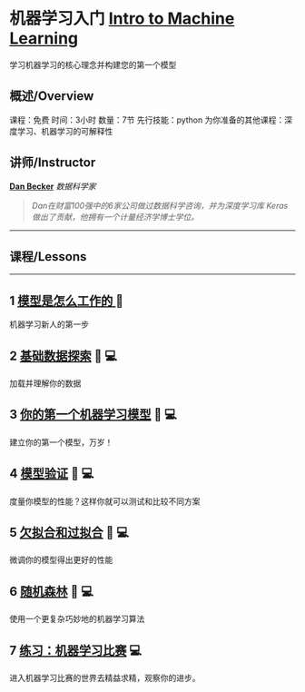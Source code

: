 # 机器学习入门  [Intro to Machine Learning](https://www.kaggle.com/learn/intro-to-machine-learning "官方链接")

学习机器学习的核心理念并构建您的第一个模型

## 概述/Overview

课程：免费 
时间：3小时
数量：7节
先行技能：python
为你准备的其他课程：深度学习、机器学习的可解释性

## 讲师/Instructor

**[Dan Becker](https://www.kaggle.com/dansbecker)** *数据科学家*
>*Dan在财富100强中的6家公司做过数据科学咨询，并为深度学习库 Keras做出了贡献，他拥有一个计量经济学博士学位。*

-----------------------

## 课程/Lessons

-----------------------

## 1 [模型是怎么工作的 ](./1-How-Models-Work.md) 📄

机器学习新人的第一步

## 2 [基础数据探索](./2-Basic-Data-Exploration.md) 📄 💻

加载并理解你的数据

## 3 [你的第一个机器学习模型](./3-Your-First-Machine-Learning-Model.md) 📄 💻

建立你的第一个模型，万岁！

## 4 [模型验证](./4-Model-Validation.md) 📄 💻

度量你模型的性能？这样你就可以测试和比较不同方案

## 5 [欠拟合和过拟合](./5-Underfitting-and-Overfitting.md) 📄 💻

微调你的模型得出更好的性能

## 6 [随机森林](./6-Random-Forests.md) 📄 💻

使用一个更复杂巧妙地的机器学习算法

## 7 [练习：机器学习比赛](./7-Exercise-Machine-Learning-Comperirions.md) 💻

进入机器学习比赛的世界去精益求精，观察你的进步。
